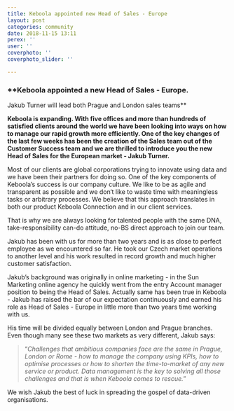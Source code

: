 ```yaml
---
title: Keboola appointed new Head of Sales - Europe
layout: post
categories: community
date: 2018-11-15 13:11
perex: ''
user: ''
coverphoto: ''
coverphoto_slider: ''

---
```

### **Keboola appointed a new Head of Sales - Europe.   
Jakub Turner will lead both Prague and London sales teams**

**Keboola is expanding. With five offices and more than hundreds of satisfied clients around the world we have been looking into ways on how to manage our rapid growth more efficiently. One of the key changes of the last few weeks has been the creation of the Sales team out of the Customer Success team and we are thrilled to introduce you the new Head of Sales for the European market - Jakub Turner.**

Most of our clients are global corporations trying to innovate using data and we have been their partners for doing so. One of the key components of Keboola’s success is our company culture. We like to be as agile and transparent as possible and we don‘t like to waste time with meaningless tasks or arbitrary processes. We believe that this approach translates in both our product Keboola Connection and in our client services. 

That is why we are always looking for talented people with the same DNA, take-responsibility can-do attitude, no-BS direct approach to join our team.

Jakub has been with us for more than two years and is as close to perfect employee as we encountered so far. He took our Czech market operations to another level and his work resulted in record growth and much higher customer satisfaction.

Jakub’s background was originally in online marketing - in the Sun Marketing online agency he quickly went from the entry Account manager position to being the Head of Sales. Actually same has been true in Keboola - Jakub has raised the bar of our expectation continuously and earned his role as Head of Sales - Europe in little more than two years time working with us. 

His time will be divided equally between London and Prague branches. Even though many see these two markets as very different, Jakub says:  

> “_Challenges that ambitious companies face are the same in Prague, London or Rome - how to manage the company using KPIs, how to optimise processes or how to shorten the time-to-market of any new service or product. Data management is the key to solving all those challenges and that is when Keboola comes to rescue._” 

We wish Jakub the best of luck in spreading the gospel of data-driven organisations.